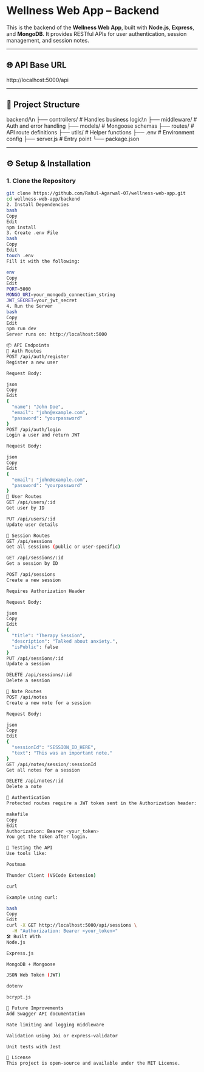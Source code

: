 # Wellness Web App – Backend

This is the backend of the **Wellness Web App**, built with **Node.js**, **Express**, and **MongoDB**. It provides RESTful APIs for user authentication, session management, and session notes.

---

## 🌐 API Base URL

http://localhost:5000/api

---

## 📁 Project Structure

backend/\n
├── controllers/ # Handles business logic\n
├── middleware/ # Auth and error handling
├── models/ # Mongoose schemas
├── routes/ # API route definitions
├── utils/ # Helper functions
├── .env # Environment config
├── server.js # Entry point
└── package.json

---

## ⚙️ Setup & Installation

### 1. Clone the Repository

```bash
git clone https://github.com/Rahul-Agarwal-07/wellness-web-app.git
cd wellness-web-app/backend
2. Install Dependencies
bash
Copy
Edit
npm install
3. Create .env File
bash
Copy
Edit
touch .env
Fill it with the following:

env
Copy
Edit
PORT=5000
MONGO_URI=your_mongodb_connection_string
JWT_SECRET=your_jwt_secret
4. Run the Server
bash
Copy
Edit
npm run dev
Server runs on: http://localhost:5000

📦 API Endpoints
🔐 Auth Routes
POST /api/auth/register
Register a new user

Request Body:

json
Copy
Edit
{
  "name": "John Doe",
  "email": "john@example.com",
  "password": "yourpassword"
}
POST /api/auth/login
Login a user and return JWT

Request Body:

json
Copy
Edit
{
  "email": "john@example.com",
  "password": "yourpassword"
}
👤 User Routes
GET /api/users/:id
Get user by ID

PUT /api/users/:id
Update user details

📘 Session Routes
GET /api/sessions
Get all sessions (public or user-specific)

GET /api/sessions/:id
Get a session by ID

POST /api/sessions
Create a new session

Requires Authorization Header

Request Body:

json
Copy
Edit
{
  "title": "Therapy Session",
  "description": "Talked about anxiety.",
  "isPublic": false
}
PUT /api/sessions/:id
Update a session

DELETE /api/sessions/:id
Delete a session

📝 Note Routes
POST /api/notes
Create a new note for a session

Request Body:

json
Copy
Edit
{
  "sessionId": "SESSION_ID_HERE",
  "text": "This was an important note."
}
GET /api/notes/session/:sessionId
Get all notes for a session

DELETE /api/notes/:id
Delete a note

🔐 Authentication
Protected routes require a JWT token sent in the Authorization header:

makefile
Copy
Edit
Authorization: Bearer <your_token>
You get the token after login.

🧪 Testing the API
Use tools like:

Postman

Thunder Client (VSCode Extension)

curl

Example using curl:

bash
Copy
Edit
curl -X GET http://localhost:5000/api/sessions \
  -H "Authorization: Bearer <your_token>"
🛠 Built With
Node.js

Express.js

MongoDB + Mongoose

JSON Web Token (JWT)

dotenv

bcrypt.js

📌 Future Improvements
Add Swagger API documentation

Rate limiting and logging middleware

Validation using Joi or express-validator

Unit tests with Jest

📄 License
This project is open-source and available under the MIT License.
